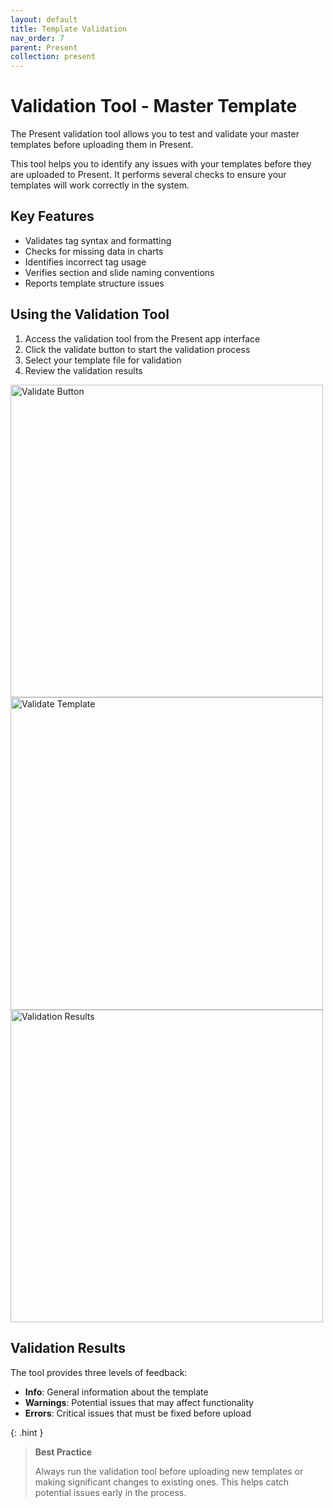```yaml
---
layout: default
title: Template Validation
nav_order: 7
parent: Present
collection: present
---
```


# Validation Tool - Master Template

The Present validation tool allows you to test and validate your master templates before uploading them in Present.

This tool helps you to identify any issues with your templates before they are uploaded to Present. It performs several checks to ensure your templates will work correctly in the system.

## Key Features

- Validates tag syntax and formatting
- Checks for missing data in charts
- Identifies incorrect tag usage
- Verifies section and slide naming conventions
- Reports template structure issues

## Using the Validation Tool

1. Access the validation tool from the Present app interface
2. Click the validate button to start the validation process
3. Select your template file for validation
4. Review the validation results

<img src="{{ site.baseurl }}/assets/images/present/validate_button.png" alt="Validate Button" width="500">

<img src="{{ site.baseurl }}/assets/images/present/validate_template.png" alt="Validate Template" width="500">

<img src="{{ site.baseurl }}/assets/images/present/validation_results.png" alt="Validation Results" width="500">

## Validation Results

The tool provides three levels of feedback:

- **Info**: General information about the template
- **Warnings**: Potential issues that may affect functionality
- **Errors**: Critical issues that must be fixed before upload

{: .hint }
> **Best Practice**
>
> Always run the validation tool before uploading new templates or making significant changes to existing ones.
> This helps catch potential issues early in the process.
